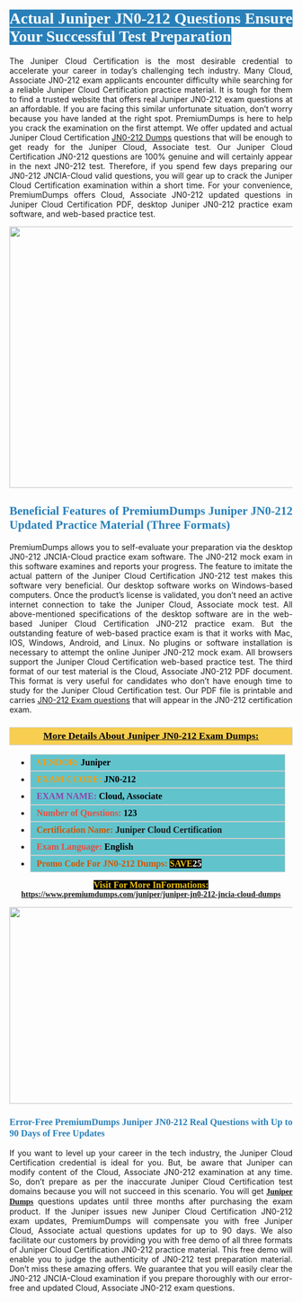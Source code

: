 <h1 style="text-align: justify;"><span style="color:#ffffff;"><span style="font-family:Georgia,serif;"><strong><span style="background-color:#2980b9;">Actual Juniper JN0-212 Questions Ensure Your Successful Test Preparation</span></strong></span></span></h1>

<p style="text-align: justify;">The Juniper Cloud Certification is the most desirable credential to accelerate your career in today’s challenging tech industry. Many Cloud, Associate JN0-212 exam applicants encounter difficulty while searching for a reliable Juniper Cloud Certification practice material. It is tough for them to find a trusted website that offers real Juniper JN0-212 exam questions at an affordable. If you are facing this similar unfortunate situation, don’t worry because you have landed at the right spot. PremiumDumps is here to help you crack the examination on the first attempt. We offer updated and actual Juniper Cloud Certification <a href="https://www.premiumdumps.com/juniper/juniper-jn0-212-jncia-cloud-dumps">JN0-212 Dumps</a> questions that will be enough to get ready for the Juniper Cloud, Associate test. Our Juniper Cloud Certification JN0-212 questions are 100% genuine and will certainly appear in the next JN0-212 test. Therefore, if you spend few days preparing our JN0-212 JNCIA-Cloud valid questions, you will gear up to crack the Juniper Cloud Certification examination within a short time. For your convenience, PremiumDumps offers Cloud, Associate JN0-212 updated questions in Juniper Cloud Certification PDF, desktop Juniper JN0-212 practice exam software, and web-based practice test.</p>

<p style="text-align: center;"><a href="https://www.premiumdumps.com/juniper/juniper-jn0-212-jncia-cloud-dumps"><img alt="" src="https://i.imgur.com/KJGzbJ2.jpeg" style="width: 700px; height: 465px;" /></a></p>

<h2 style="text-align: justify;"><span style="color:#2980b9;"><span style="font-family:Georgia,serif;"><strong>Beneficial Features of PremiumDumps Juniper JN0-212 Updated Practice Material (Three Formats)</strong></span></span></h2>

<p style="text-align: justify;">PremiumDumps allows you to self-evaluate your preparation via the desktop JN0-212 JNCIA-Cloud practice exam software. The JN0-212 mock exam in this software examines and reports your progress. The feature to imitate the actual pattern of the Juniper Cloud Certification JN0-212 test makes this software very beneficial. Our desktop software works on Windows-based computers. Once the product’s license is validated, you don’t need an active internet connection to take the Juniper Cloud, Associate mock test. All above-mentioned specifications of the desktop software are in the web-based Juniper Cloud Certification JN0-212 practice exam. But the outstanding feature of web-based practice exam is that it works with Mac, IOS, Windows, Android, and Linux. No plugins or software installation is necessary to attempt the online Juniper JN0-212 mock exam. All browsers support the Juniper Cloud Certification web-based practice test. The third format of our test material is the Cloud, Associate JN0-212 PDF document. This format is very useful for candidates who don’t have enough time to study for the Juniper Cloud Certification test. Our PDF file is printable and carries <a href="https://www.premiumdumps.com/juniper/juniper-jn0-212-jncia-cloud-dumps">JN0-212 Exam questions</a> that will appear in the JN0-212 certification exam.</p>

<h3 style="background: #f7ce50; border: 1px solid rgb(204, 204, 204); padding: 5px 10px; text-align: center;"><span style="font-family:Georgia,serif;"><u><u><span style="color:#000000;"><span style="font-size:11pt"><span style="line-height:normal"><b><span style="font-size:13.0pt"><span cambria="">More Details About Juniper JN0-212 Exam Dumps:</span></span></b></span></span></span></u></u></span></h3>

<ul>
	<li style="margin:0cm 10pt">
	<div style="background:#61c4cd; border: 1px solid rgb(204, 204, 204); padding: 5px 10px; text-align: justify;"><span style="font-family:Georgia,serif;"><span style="font-size:11pt"><span style="line-height:normal"><b><span style="font-size:12.0pt"><span new="" roman="" times=""><span style="color:#f39c12;">VENDOR:</span> <span style="color:#000000;">Juniper</span></span></span></b></span></span></span></div>
	</li>
	<li style="margin:0cm 10pt">
	<div style="background: #61c4cd; border: 1px solid rgb(204, 204, 204); padding: 5px 10px; text-align: justify;"><span style="font-family:Georgia,serif;"><span style="font-size:11pt"><span style="line-height:normal"><b><span style="font-size:12.0pt"><span new="" roman="" times=""><span style="color:#f39c12;">EXAM CCODE:</span> <span style="color:#000000;">JN0-212</span></span></span></b></span></span></span></div>
	</li>
	<li style="margin:0cm 10pt">
	<div style="background: #61c4cd; border: 1px solid rgb(204, 204, 204); padding: 5px 10px; text-align: justify;"><span style="font-family:Georgia,serif;"><span style="font-size:11pt"><span style="line-height:normal"><b><span style="font-size:12.0pt"><span new="" roman="" times=""><span style="color:#8e44ad;">EXAM NAME:</span> <span style="color:#000000;">Cloud, Associate</span></span></span></b></span></span></span></div>
	</li>
	<li style="margin:0cm 10pt">
	<div style="background: #61c4cd; border: 1px solid rgb(204, 204, 204); padding: 5px 10px;"><span style="font-family:Georgia,serif;"><span style="font-size:11pt"><span style="line-height:normal"><b><span style="font-size:12.0pt"><span new="" roman="" times=""><span style="color:#e74c3c;">Number of Questions:</span><span style="color:#000000;"><span style="color:#f1c40f;"> </span>123</span></span></span></b></span></span></span></div>
	</li>
	<li style="margin:0cm 10pt">
	<div style="background: #61c4cd; border: 1px solid rgb(204, 204, 204); padding: 5px 10px; text-align: justify;"><span style="font-family:Georgia,serif;"><span style="font-size:11pt"><span style="line-height:normal"><b><span style="font-size:12.0pt"><span new="" roman="" times=""><span style="color:#d35400;">Certification Name:</span> Juniper Cloud Certification</span></span></b></span></span></span></div>
	</li>
	<li style="margin:0cm 10pt">
	<div style="background: #61c4cd; border: 1px solid rgb(204, 204, 204); padding: 5px 10px; text-align: justify;"><span style="font-family:Georgia,serif;"><span style="font-size:11pt"><span style="line-height:normal"><b><span style="font-size:12.0pt"><span new="" roman="" times=""><span style="color:#e74c3c;">Exam Language:</span> <span style="color:#000000;">English</span></span></span></b></span></span></span></div>
	</li>
	<li style="margin:0cm 10pt">
	<div style="background: #61c4cd; border: 1px solid rgb(204, 204, 204); padding: 5px 10px;"><span style="font-family:Georgia,serif;"><span style="font-size:11pt"><span style="line-height:normal"><b><span style="font-size:12.0pt"><span new="" roman="" times=""><span style="color:#d35400;">Promo Code For JN0-212 Dumps:</span><span style="color:#f1c40f;"> <span style="background-color:#000000;">SAVE</span></span><span style="color:#ffffff;"><span style="background-color:#000000;">25</span></span></span></span></b></span></span></span></div>
	</li>
</ul>

<p style="text-align: center;"><span style="font-family:Georgia,serif;"><strong><span style="font-size:16px;"><span style="color:#f1c40f;"><span style="background-color:#000000;">Visit For More InFormations:</span></span></span> <a href="https://www.premiumdumps.com/juniper/juniper-jn0-212-jncia-cloud-dumps">https://www.premiumdumps.com/juniper/juniper-jn0-212-jncia-cloud-dumps</a></strong></span></p>

<p style="text-align: center;"><strong><strong><a href="https://www.premiumdumps.com/juniper/juniper-jn0-212-jncia-cloud-dumps"><img alt="" src="https://i.imgur.com/F18GQwv.jpeg" style="width: 700px; height: 350px;" /></a></strong></strong></p>

<h3 style="text-align: justify;"><span style="color:#2980b9;"><span style="font-family:Georgia,serif;"><strong><strong><strong>Error-Free PremiumDumps Juniper JN0-212 Real Questions with Up to 90 Days of Free Updates</strong></strong></strong></span></span></h3>

<p style="text-align: justify;">If you want to level up your career in the tech industry, the Juniper Cloud Certification credential is ideal for you. But, be aware that Juniper can modify content of the Cloud, Associate JN0-212 examination at any time. So, don’t prepare as per the inaccurate Juniper Cloud Certification test domains because you will not succeed in this scenario. You will get <span style="font-family:Georgia,serif;"><strong><a href="https://www.premiumdumps.com/juniper-exam-dumps">Juniper Dumps</a></strong></span> questions updates until three months after purchasing the exam product. If the Juniper issues new Juniper Cloud Certification JN0-212 exam updates, PremiumDumps will compensate you with free Juniper Cloud, Associate actual questions updates for up to 90 days. We also facilitate our customers by providing you with free demo of all three formats of Juniper Cloud Certification JN0-212 practice material. This free demo will enable you to judge the authenticity of JN0-212 test preparation material. Don’t miss these amazing offers. We guarantee that you will easily clear the JN0-212 JNCIA-Cloud examination if you prepare thoroughly with our error-free and updated Cloud, Associate JN0-212 exam questions.</p>
